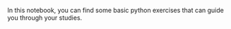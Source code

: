 In this notebook, you can find some basic python exercises that can guide you through your studies. 
